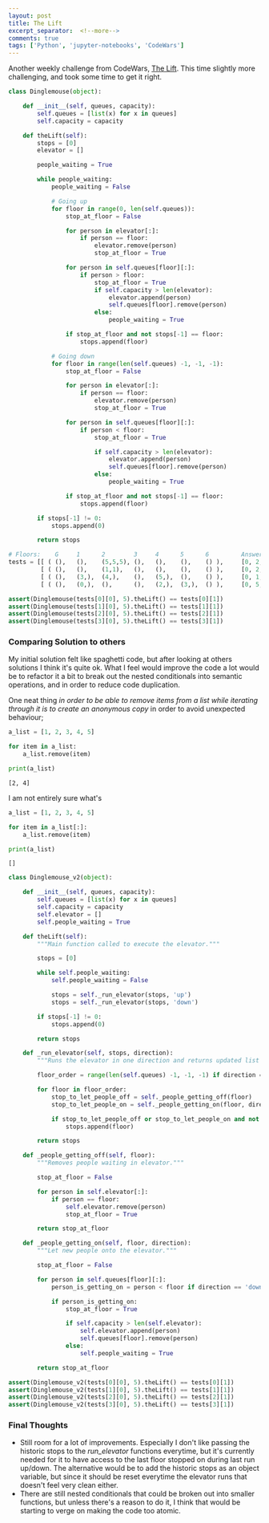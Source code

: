 ```yaml
---
layout: post
title: The Lift
excerpt_separator:  <!--more-->
comments: true
tags: ['Python', 'jupyter-notebooks', 'CodeWars']
---
```

Another weekly challenge from CodeWars, [The Lift](https://www.codewars.com/kata/the-lift/python). This time slightly more challenging, and took some time to get it right.


```python
class Dinglemouse(object):

    def __init__(self, queues, capacity):
        self.queues = [list(x) for x in queues]
        self.capacity = capacity

    def theLift(self):
        stops = [0]
        elevator = []

        people_waiting = True

        while people_waiting:
            people_waiting = False

            # Going up
            for floor in range(0, len(self.queues)):
                stop_at_floor = False

                for person in elevator[:]:
                    if person == floor:
                        elevator.remove(person)
                        stop_at_floor = True

                for person in self.queues[floor][:]:
                    if person > floor:
                        stop_at_floor = True
                        if self.capacity > len(elevator):
                            elevator.append(person)
                            self.queues[floor].remove(person)
                        else:
                            people_waiting = True

                if stop_at_floor and not stops[-1] == floor:
                    stops.append(floor)

            # Going down
            for floor in range(len(self.queues) -1, -1, -1):
                stop_at_floor = False

                for person in elevator[:]:
                    if person == floor:
                        elevator.remove(person)
                        stop_at_floor = True

                for person in self.queues[floor][:]:
                    if person < floor:
                        stop_at_floor = True

                        if self.capacity > len(elevator):
                            elevator.append(person)
                            self.queues[floor].remove(person)
                        else:
                            people_waiting = True

                if stop_at_floor and not stops[-1] == floor:
                    stops.append(floor)

        if stops[-1] != 0:
            stops.append(0)

        return stops
```


```python
# Floors:    G     1      2        3     4      5      6         Answers:
tests = [[ ( (),   (),    (5,5,5), (),   (),    (),    () ),     [0, 2, 5, 0]          ],
         [ ( (),   (),    (1,1),   (),   (),    (),    () ),     [0, 2, 1, 0]          ],
         [ ( (),   (3,),  (4,),    (),   (5,),  (),    () ),     [0, 1, 2, 3, 4, 5, 0] ],
         [ ( (),   (0,),  (),      (),   (2,),  (3,),  () ),     [0, 5, 4, 3, 2, 1, 0] ]]

assert(Dinglemouse(tests[0][0], 5).theLift() == tests[0][1])
assert(Dinglemouse(tests[1][0], 5).theLift() == tests[1][1])
assert(Dinglemouse(tests[2][0], 5).theLift() == tests[2][1])
assert(Dinglemouse(tests[3][0], 5).theLift() == tests[3][1])
```

### Comparing Solution to others
My initial solution felt like spaghetti code, but after looking at others solutions I think it's quite ok. What I feel would improve the code a lot would be to refactor it a bit to break out the nested conditionals into semantic operations, and in order to reduce code duplication.

One neat thing _in order to be able to remove items from a list while iterating through it is to create an anonymous copy_ in order to avoid unexpected behaviour;

<!--more-->

```python
a_list = [1, 2, 3, 4, 5]

for item in a_list:
    a_list.remove(item)

print(a_list)
```

    [2, 4]


I am not entirely sure what's


```python
a_list = [1, 2, 3, 4, 5]

for item in a_list[:]:
    a_list.remove(item)

print(a_list)
```

    []



```python
class Dinglemouse_v2(object):

    def __init__(self, queues, capacity):
        self.queues = [list(x) for x in queues]
        self.capacity = capacity
        self.elevator = []
        self.people_waiting = True

    def theLift(self):
        """Main function called to execute the elevator."""

        stops = [0]

        while self.people_waiting:
            self.people_waiting = False

            stops = self._run_elevator(stops, 'up')
            stops = self._run_elevator(stops, 'down')

        if stops[-1] != 0:
            stops.append(0)

        return stops

    def _run_elevator(self, stops, direction):
        """Runs the elevator in one direction and returns updated list of all stops."""

        floor_order = range(len(self.queues) -1, -1, -1) if direction == 'down' else range(0, len(self.queues))

        for floor in floor_order:
            stop_to_let_people_off = self._people_getting_off(floor)
            stop_to_let_people_on = self._people_getting_on(floor, direction)

            if stop_to_let_people_off or stop_to_let_people_on and not stops[-1] == floor:
                stops.append(floor)

        return stops

    def _people_getting_off(self, floor):
        """Removes people waiting in elevator."""

        stop_at_floor = False

        for person in self.elevator[:]:
            if person == floor:
                self.elevator.remove(person)
                stop_at_floor = True

        return stop_at_floor

    def _people_getting_on(self, floor, direction):
        """Let new people onto the elevator."""

        stop_at_floor = False

        for person in self.queues[floor][:]:
            person_is_getting_on = person < floor if direction == 'down' else person > floor

            if person_is_getting_on:
                stop_at_floor = True

                if self.capacity > len(self.elevator):
                    self.elevator.append(person)
                    self.queues[floor].remove(person)
                else:
                    self.people_waiting = True

        return stop_at_floor
```


```python
assert(Dinglemouse_v2(tests[0][0], 5).theLift() == tests[0][1])
assert(Dinglemouse_v2(tests[1][0], 5).theLift() == tests[1][1])
assert(Dinglemouse_v2(tests[2][0], 5).theLift() == tests[2][1])
assert(Dinglemouse_v2(tests[3][0], 5).theLift() == tests[3][1])
```

### Final Thoughts
- Still room for a lot of improvements. Especially I don't like passing the historic stops to the _run_elevator_ functions everytime, but it's currently needed for it to have access to the last floor stopped on during last run up/down. The alternative would be to add the historic stops as an object variable, but since it should be reset everytime the elevator runs that doesn't feel very clean either.
- There are still nested conditionals that could be broken out into smaller functions, but unless there's a reason to do it, I think that would be starting to verge on making the code too atomic.

